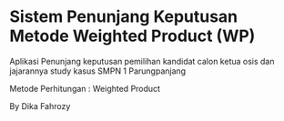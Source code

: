 # Sistem Penunjang Keputusan Metode Weighted Product (WP)

Aplikasi Penunjang keputusan pemilihan kandidat calon ketua osis dan jajarannya
study kasus SMPN 1 Parungpanjang

Metode Perhitungan : Weighted Product

By Dika Fahrozy